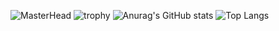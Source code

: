 ![MasterHead](https://images.alphacoders.com/113/1138740.png)
![trophy](https://github-profile-trophy.vercel.app/?username=suzukebount&theme=onedark)
![Anurag's GitHub stats](https://github-readme-stats.vercel.app/api?username=suzukebount&show_icons=true&theme=dracula)
![Top Langs](https://github-readme-stats.vercel.app/api/top-langs/?username=suzukebount&layout=compact&theme=dracula)


<!--
**SuzukeBount/SuzukeBount** is a ✨ _special_ ✨ repository because its `README.md` (this file) appears on your GitHub profile.

Here are some ideas to get you started:
[![Anurag's GitHub stats](https://github-readme-stats.vercel.app/api?username=SuzukeBount)](https://github.com/anuraghazra/github-readme-stats)

- 🔭 I’m currently working on ...
- 🌱 I’m currently learning ...
- 👯 I’m looking to collaborate on ...
- 🤔 I’m looking for help with ...
- 💬 Ask me about ...
- 📫 How to reach me: ...
- 😄 Pronouns: ...
- ⚡ Fun fact: ...
-->
